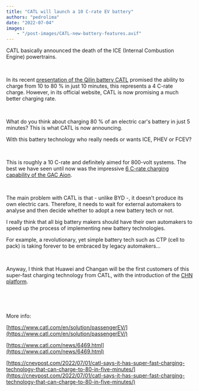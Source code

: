 ```yaml
---
title: "CATL will launch a 10 C-rate EV battery"
authors: "pedrolima"
date: "2022-07-04"
images: 
    - "/post-images/CATL-new-battery-features.avif"
---
```


CATL basically announced the death of the ICE (Internal Combustion Engine) powertrains.

 

In its recent [presentation of the Qilin battery CATL](/2022/06/23/catl-launches-ctp-3-0-battery/) promised the ability to charge from 10 to 80 % in just 10 minutes, this represents a 4 C-rate charge. However, in its official website, CATL is now promising a much better charging rate.

 

What do you think about charging 80 % of an electric car's battery in just 5 minutes? This is what CATL is now announcing.

With this battery technology who really needs or wants ICE, PHEV or FCEV?

 

This is roughly a 10 C-rate and definitely aimed for 800-volt systems. The best we have seen until now was the impressive [6 C-rate charging capability of the GAC Aion](/2021/07/30/gac-aion-with-fast-charging-speed-comparable-to-refueling/).

 

The main problem with CATL is that - unlike BYD -, it doesn't produce its own electric cars. Therefore, it needs to wait for external automakers to analyse and then decide whether to adopt a new battery tech or not.

I really think that all big battery makers should have their own automakers to speed up the process of implementing new battery technologies.

For example, a revolutionary, yet simple battery tech such as CTP (cell to pack) is taking forever to be embraced by legacy automakers...

 

Anyway, I think that Huawei and Changan will be the first customers of this super-fast charging technology from CATL, with the introduction of the [CHN platform](https://www.catl.com/news/6469.html).

 

 

More info:

[https://www.catl.com/en/solution/passengerEV/](https://www.catl.com/en/solution/passengerEV/)

[https://www.catl.com/news/6469.html](https://www.catl.com/news/6469.html)

[https://cnevpost.com/2022/07/01/catl-says-it-has-super-fast-charging-technology-that-can-charge-to-80-in-five-minutes/](https://cnevpost.com/2022/07/01/catl-says-it-has-super-fast-charging-technology-that-can-charge-to-80-in-five-minutes/)
